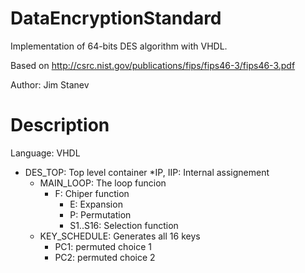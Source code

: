 DataEncryptionStandard
======================

Implementation of 64-bits DES algorithm with VHDL. 

Based on http://csrc.nist.gov/publications/fips/fips46-3/fips46-3.pdf 

Author: Jim Stanev

Description
===========

Language: VHDL

* DES_TOP: Top level container
  *IP, IIP: Internal assignement
  * MAIN_LOOP: The loop funcion
    * F: Chiper function
      * E: Expansion
      * P: Permutation
      * S1..S16: Selection function
  * KEY_SCHEDULE: Generates all 16 keys
    * PC1: permuted choice 1
    * PC2: permuted choice 2

